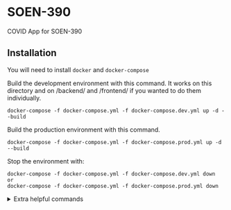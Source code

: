 # SOEN-390
COVID App for SOEN-390

## Installation

You will need to install `docker` and `docker-compose`

Build the development environment with this command. It works on this directory and on /backend/ and /frontend/ if you wanted to do them individually.
```
docker-compose -f docker-compose.yml -f docker-compose.dev.yml up -d --build
```

Build the production environment with this command.
```
docker-compose -f docker-compose.yml -f docker-compose.prod.yml up -d --build
```

Stop the environment with:
```
docker-compose -f docker-compose.yml -f docker-compose.dev.yml down
or
docker-compose -f docker-compose.yml -f docker-compose.prod.yml down
```

<details>
  <summary>Extra helpful commands</summary>
  Double check that containers are running (`-al` flag can be useful)
  ```
  docker ps
  ```

  Enter a container's terminal
  ```
  docker exec -it <container_name> /bin/sh
  ```
</details>
